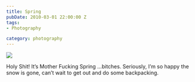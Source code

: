 ```yaml
---
title: Spring
pubDate: 2010-03-01 22:00:00 Z
tags:
- Photography

category: photography
---
```

<img src='/images/spring.jpg' >

<!--more-->

Holy Shit! It’s Mother Fucking Spring …bitches. Seriously, I’m so happy the snow is gone, can’t wait to get out and do some backpacking.


